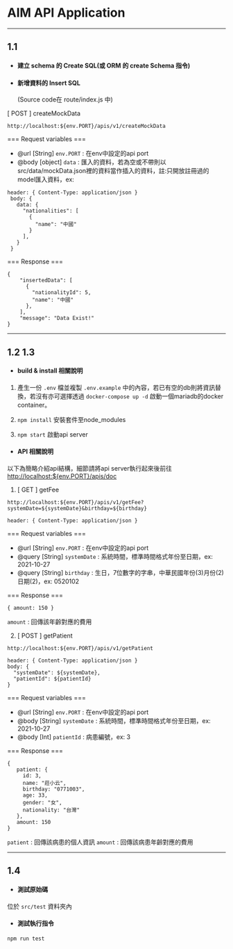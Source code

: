 # AIM API Application

---

## 1.1
  - #### 建立 schema 的 Create SQL(或 ORM 的 create Schema 指令)
  - #### 新增資料的 Insert SQL

    (Source code在 route/index.js 中)

  [ POST ] createMockData
  ```
  http://localhost:${env.PORT}/apis/v1/createMockData
  ```
 === Request variables ===

 - @url [String] ```env.PORT``` : 在env中設定的api port
 - @body [object] ```data``` : 匯入的資料，若為空或不帶則以src/data/mockData.json裡的資料當作插入的資料，註:只開放註冊過的model匯入資料，ex:
 ```
 header: { Content-Type: application/json }
  body: {
    data: {
      "nationalities": [
        {
          "name": "中國"
        }
      ],
    }
  }
 ```
=== Response ===
```
{
    "insertedData": [
      {
        "nationalityId": 5,
        "name": "中國"
      },
    ],
    "message": "Data Exist!"
}
```

---

## 1.2 1.3
 - #### build & install 相關說明
 1. 產生一份 ```.env``` 檔並複製 ```.env.example``` 中的內容，若已有空的db則將資訊替換，若沒有亦可選擇透過 ```docker-compose up -d``` 啟動一個mariadb的docker container。

 2. ```npm install``` 安裝套件至node_modules

 3. ```npm start``` 啟動api server

 - #### API 相關說明

 以下為簡略介紹api結構，細節請將api server執行起來後前往
 [http://localhost:\${env.PORT}/apis/doc](http://localhost:\${env.PORT}/apis/doc)

 1. [ GET ] getFee
 ```
 http://localhost:${env.PORT}/apis/v1/getFee?systemDate=${systemDate}&birthday=${birthday}
 ```
  ```
 header: { Content-Type: application/json }
 ```

=== Request variables ===

 - @url [String] ```env.PORT``` : 在env中設定的api port
 - @query [String] ```systemDate``` : 系統時間，標準時間格式年份至日期，ex: 2021-10-27
 - @query [String] ```birthday``` : 生日，7位數字的字串，中華民國年份(3)月份(2)日期(2)，ex: 0520102

 === Response ===
 ```
 { amount: 150 }
 ```
 ```amount``` : 回傳該年齡對應的費用

 2. [ POST ] getPatient
 ```
 http://localhost:${env.PORT}/apis/v1/getPatient
 ```
 ```
 header: { Content-Type: application/json }
 body: {
   "systemDate": ${systemDate},
   "patientId": ${patientId}
 }
 ```
 === Request variables ===

 - @url [String] ```env.PORT``` : 在env中設定的api port
 - @body [String] ```systemDate``` : 系統時間，標準時間格式年份至日期，ex: 2021-10-27
 - @body [Int] ```patientId``` : 病患編號，ex: 3

  === Response ===
 ```
{
    patient: {
      id: 3,
      name: "莊小云",
      birthday: "0771003",
      age: 33,
      gender: "女",
      nationality: "台灣"
    },
    amount: 150
}
 ```
 ```patient``` : 回傳該病患的個人資訊
 ```amount``` : 回傳該病患年齡對應的費用

 ---

## 1.4
 - #### 測試原始碼
 位於 ```src/test``` 資料夾內
 - #### 測試執行指令
 ```npm run test```